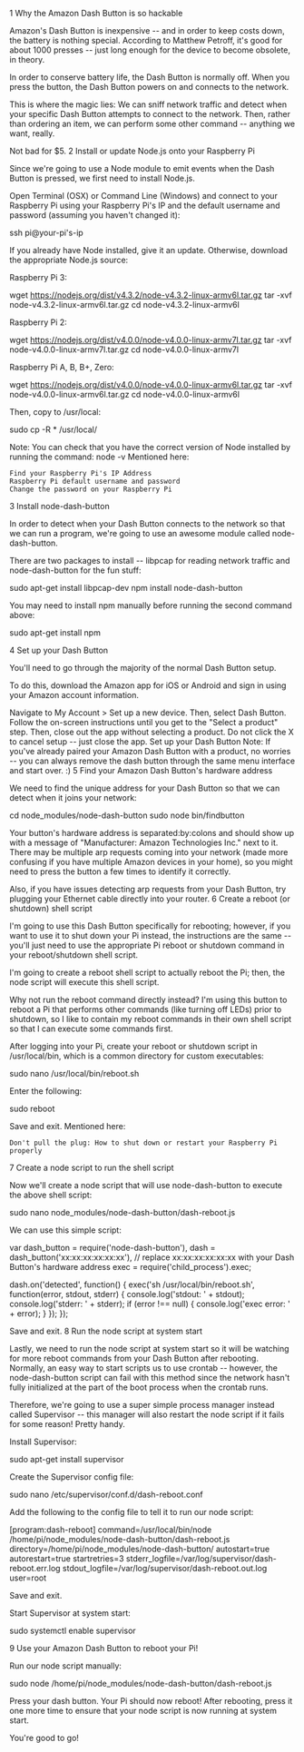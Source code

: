  1
Why the Amazon Dash Button is so hackable

Amazon's Dash Button is inexpensive -- and in order to keep costs down, the battery is nothing special. According to Matthew Petroff, it's good for about 1000 presses -- just long enough for the device to become obsolete, in theory.

In order to conserve battery life, the Dash Button is normally off. When you press the button, the Dash Button powers on and connects to the network.

This is where the magic lies: We can sniff network traffic and detect when your specific Dash Button attempts to connect to the network. Then, rather than ordering an item, we can perform some other command -- anything we want, really.

Not bad for $5.
2
Install or update Node.js onto your Raspberry Pi

Since we're going to use a Node module to emit events when the Dash Button is pressed, we first need to install Node.js.

Open Terminal (OSX) or Command Line (Windows) and connect to your Raspberry Pi using your Raspberry Pi's IP and the default username and password (assuming you haven't changed it):

ssh pi@your-pi's-ip

If you already have Node installed, give it an update. Otherwise, download the appropriate Node.js source:

Raspberry Pi 3:

wget https://nodejs.org/dist/v4.3.2/node-v4.3.2-linux-armv6l.tar.gz 
tar -xvf node-v4.3.2-linux-armv6l.tar.gz 
cd node-v4.3.2-linux-armv6l

Raspberry Pi 2:

wget https://nodejs.org/dist/v4.0.0/node-v4.0.0-linux-armv7l.tar.gz 
tar -xvf node-v4.0.0-linux-armv7l.tar.gz 
cd node-v4.0.0-linux-armv7l

Raspberry Pi A, B, B+, Zero:

wget https://nodejs.org/dist/v4.0.0/node-v4.0.0-linux-armv6l.tar.gz 
tar -xvf node-v4.0.0-linux-armv6l.tar.gz 
cd node-v4.0.0-linux-armv6l

Then, copy to /usr/local:

sudo cp -R * /usr/local/

Note:
You can check that you have the correct version of Node installed by running the command: node -v
Mentioned here:

    Find your Raspberry Pi's IP Address
    Raspberry Pi default username and password
    Change the password on your Raspberry Pi

3
Install node-dash-button

In order to detect when your Dash Button connects to the network so that we can run a program, we're going to use an awesome module called node-dash-button.

There are two packages to install -- libpcap for reading network traffic and node-dash-button for the fun stuff:

sudo apt-get install libpcap-dev
npm install node-dash-button

You may need to install npm manually before running the second command above:

sudo apt-get install npm

4
Set up your Dash Button

You'll need to go through the majority of the normal Dash Button setup.

To do this, download the Amazon app for iOS or Android and sign in using your Amazon account information.

Navigate to My Account > Set up a new device. Then, select Dash Button. Follow the on-screen instructions until you get to the "Select a product" step. Then, close out the app without selecting a product. Do not click the X to cancel setup -- just close the app.
Set up your Dash Button
Note:
If you've already paired your Amazon Dash Button with a product, no worries -- you can always remove the dash button through the same menu interface and start over. :)
5
Find your Amazon Dash Button's hardware address

We need to find the unique address for your Dash Button so that we can detect when it joins your network:

cd node_modules/node-dash-button
sudo node bin/findbutton

Your button's hardware address is separated:by:colons and should show up with a message of "Manufacturer: Amazon Technologies Inc." next to it. There may be multiple arp requests coming into your network (made more confusing if you have multiple Amazon devices in your home), so you might need to press the button a few times to identify it correctly.

Also, if you have issues detecting arp requests from your Dash Button, try plugging your Ethernet cable directly into your router.
6
Create a reboot (or shutdown) shell script

I'm going to use this Dash Button specifically for rebooting; however, if you want to use it to shut down your Pi instead, the instructions are the same -- you'll just need to use the appropriate Pi reboot or shutdown command in your reboot/shutdown shell script.

I'm going to create a reboot shell script to actually reboot the Pi; then, the node script will execute this shell script.

Why not run the reboot command directly instead?
I'm using this button to reboot a Pi that performs other commands (like turning off LEDs) prior to shutdown, so I like to contain my reboot commands in their own shell script so that I can execute some commands first.

After logging into your Pi, create your reboot or shutdown script in /usr/local/bin, which is a common directory for custom executables:

sudo nano /usr/local/bin/reboot.sh

Enter the following:

sudo reboot

Save and exit.
Mentioned here:

    Don't pull the plug: How to shut down or restart your Raspberry Pi properly

7
Create a node script to run the shell script

Now we'll create a node script that will use node-dash-button to execute the above shell script:

sudo nano node_modules/node-dash-button/dash-reboot.js

We can use this simple script:

var dash_button = require('node-dash-button'),
    dash = dash_button('xx:xx:xx:xx:xx:xx'), // replace xx:xx:xx:xx:xx:xx with your Dash Button's hardware address
    exec = require('child_process').exec;

dash.on('detected', function() {
    exec('sh /usr/local/bin/reboot.sh', function(error, stdout, stderr) {
        console.log('stdout: ' + stdout);
        console.log('stderr: ' + stderr);
        if (error !== null) {
            console.log('exec error: ' + error);
        }
    });
});

Save and exit.
8
Run the node script at system start

Lastly, we need to run the node script at system start so it will be watching for more reboot commands from your Dash Button after rebooting. Normally, an easy way to start scripts us to use crontab -- however, the node-dash-button script can fail with this method since the network hasn't fully initialized at the part of the boot process when the crontab runs.

Therefore, we're going to use a super simple process manager instead called Supervisor -- this manager will also restart the node script if it fails for some reason! Pretty handy.

Install Supervisor:

sudo apt-get install supervisor

Create the Supervisor config file:

sudo nano /etc/supervisor/conf.d/dash-reboot.conf

Add the following to the config file to tell it to run our node script:

[program:dash-reboot]
command=/usr/local/bin/node /home/pi/node_modules/node-dash-button/dash-reboot.js
directory=/home/pi/node_modules/node-dash-button/
autostart=true
autorestart=true
startretries=3
stderr_logfile=/var/log/supervisor/dash-reboot.err.log
stdout_logfile=/var/log/supervisor/dash-reboot.out.log
user=root

Save and exit.

Start Supervisor at system start:

sudo systemctl enable supervisor

9
Use your Amazon Dash Button to reboot your Pi!

Run our node script manually:

sudo node /home/pi/node_modules/node-dash-button/dash-reboot.js

Press your dash button. Your Pi should now reboot! After rebooting, press it one more time to ensure that your node script is now running at system start.

You're good to go!
